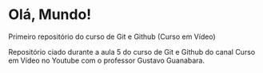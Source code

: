 # Olá, Mundo!
 Primeiro repositório do curso de Git e Github (Curso em Vídeo)

Repositório ciado durante a aula 5 do curso de Git e Github do canal Curso em Vídeo no Youtube com o professor Gustavo Guanabara.